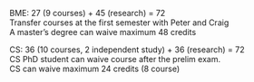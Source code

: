BME: 27 (9 courses) + 45 (research)  = 72 <br />
Transfer courses at the first semester with Peter and Craig <br />
A master’s degree can waive maximum 48 credits <br />


CS: 36 (10 courses, 2 independent study) + 36 (research) = 72 <br />
CS PhD student can waive course after the prelim exam. <br />
CS can waive maximum 24 credits (8 course)  <br />


